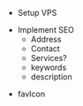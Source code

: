 * Setup VPS
+ Implement SEO
    + Address
    + Contact
    * Services?
    * keywords
    * description
* favIcon

